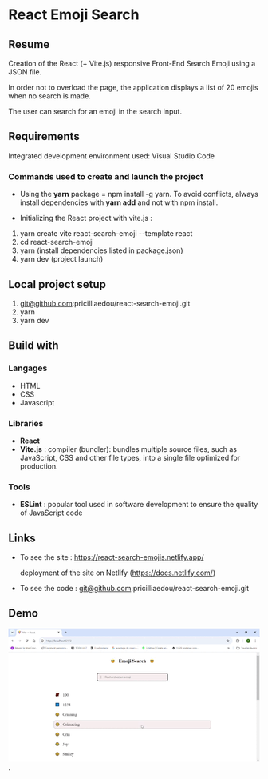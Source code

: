 # React Emoji Search

## Resume

Creation of the React (+ Vite.js) responsive Front-End Search Emoji using a JSON file.

In order not to overload the page, the application displays a list of 20 emojis when no search is made.

The user can search for an emoji in the search input.

## Requirements

Integrated development environment used: Visual Studio Code

### Commands used to create and launch the project

- Using the **yarn** package = npm install -g yarn. To avoid conflicts, always install dependencies with **yarn add** and not with npm install.

- Initializing the React project with vite.js :

1. yarn create vite react-search-emoji --template react
2. cd react-search-emoji
3. yarn (install dependencies listed in package.json)
4. yarn dev (project launch)

## Local project setup

1. git@github.com:pricilliaedou/react-search-emoji.git
2. yarn
3. yarn dev

## Build with

### Langages

- HTML
- CSS
- Javascript

### Libraries

- **React**
- **Vite.js** : compiler (bundler): bundles multiple source files, such as JavaScript, CSS and other file types, into a single file optimized for production.

### Tools

- **ESLint** : popular tool used in software development to ensure the quality of JavaScript code

## Links

- To see the site : https://react-search-emojis.netlify.app/

  deployment of the site on Netlify (https://docs.netlify.com/)

- To see the code : git@github.com:pricilliaedou/react-search-emoji.git

## Demo

![Demo](./src//assets//demo.gif "Demo du site").
